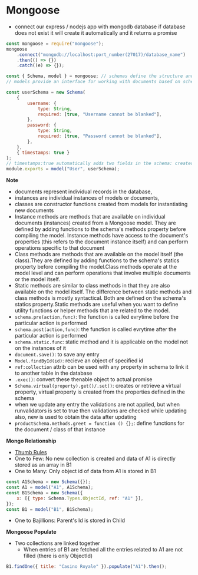# Mongoose

-   connect our express / nodejs app with mongodb database if database does not exist it will create it automatically and it returns a promise

```js
const mongoose = require("mongoose");
mongoose
    .connect("mongodb://localhost:port_number(27017)/database_name")
    .then(() => {})
    .catch((e) => {});

const { Schema, model } = mongoose; // schemas define the structure and behavior of documents,
// models provide an interface for working with documents based on schemas,

const userSchema = new Schema(
    {
        username: {
            type: String,
            required: [true, "Username cannot be blanked"],
        },
        password: {
            type: String,
            required: [true, "Password cannot be blanked"],
        },
    },
    { timestamps: true }
);
// timestamps:true automatically adds two fields in the schema: createdAt, updatedAt
module.exports = model("User", userSchema);
```

**Note**

-   documents represent individual records in the database,
-   instances are individual instances of models or documents,
-   classes are constructor functions created from models for instantiating new documents
-   Instance methods are methods that are available on individual documents (instances) created from a Mongoose model. They are defined by adding functions to the schema's methods property before compiling the model. Instance methods have access to the document's properties (this refers to the document instance itself) and can perform operations specific to that document
-   Class methods are methods that are available on the model itself (the class).They are defined by adding functions to the schema's statics property before compiling the model.Class methods operate at the model level and can perform operations that involve multiple documents or the model itself.
-   Static methods are similar to class methods in that they are also available on the model itself. The difference between static methods and class methods is mostly syntactical. Both are defined on the schema's statics property.Static methods are useful when you want to define utility functions or helper methods that are related to the model.
-   `schema.pre(action,func)`: the function is called evrytime before the particular action is performed
-   `schema.post(action,func)`: the function is called evrytime after the particular action is performed
-   `schema.static.func`: static method and it is applicable on the model not on the instances of it
-   `document.save()`: to save any entry
-   `Model.findById(id)`: recieve an object of specified id
-   `ref:collection` attrib can be used with any property in schema to link it to another table in the database
-   `.exec()`: convert these thenable object to actual promise
-   `Schema.virtual(property).get()/.set()`: creates or retrieve a virtual property, virtual property is created from the properties defined in the schema
-   when we update any entry the validations are not applied, but when runvalidators is set to true then validations are checked while updating also, new is used to obtain the data after updating
-   `productSchema.methods.greet = function () {};`: define functions for the document / class of that instance

**Mongo Relationship**

-   <a href="https://www.mongodb.com/blog/post/6-rules-of-thumb-for-mongodb-schema-design"> Thumb Rules</a>
-   One to Few: No new collection is created and data of A1 is directly stored as an array in B1
-   One to Many: Only object id of data from A1 is stored in B1

```js
const A1Schema = new Schema({});
const A1 = model("A1", A1Schema);
const B1Schema = new Schema({
    x: [{ type: Schema.Types.ObjectId, ref: "A1" }],
});
const B1 = model("B1", B1Schema);
```

-   One to Bajillions: Parent's Id is stored in Child

**Mongoose Populate**

-   Two collections are linked together
    -   When entries of B1 are fetched all the entries related to A1 are not filled (there is only ObjectId)

```js
B1.findOne({ title: "Casino Royale" }).populate("A1").then();
```
